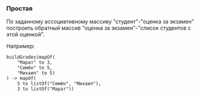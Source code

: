 ### Простая

По заданному ассоциативному массиву "студент"-"оценка за экзамен" построить
обратный массив "оценка за экзамен"-"список студентов с этой оценкой".

Например:

    buildGrades(mapOf(
        "Марат" to 3,
        "Семён" to 5,
        "Михаил" to 5)
    ) -> mapOf(
        5 to listOf("Семён", "Михаил"),
        3 to listOf("Марат"))